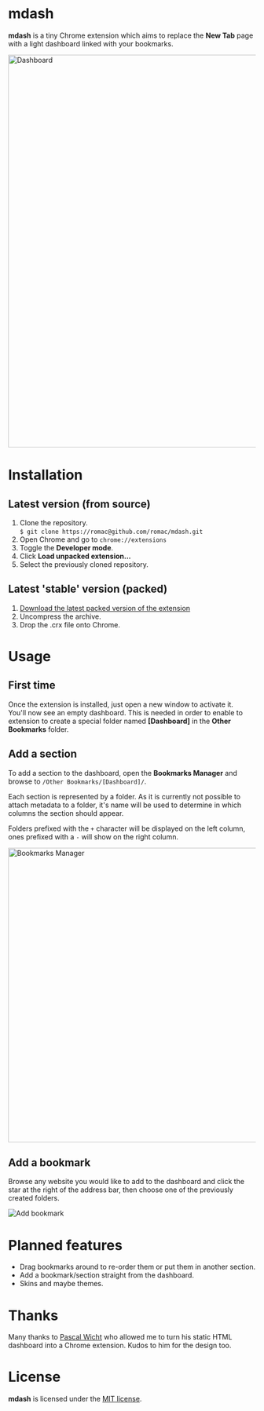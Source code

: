 # mdash

**mdash** is a tiny Chrome extension which aims to replace the **New Tab** page with a light dashboard linked with your bookmarks.  

<img src="http://f.cl.ly/items/262G2o2h2b1t011M2v1A/dashboard.png" alt="Dashboard" width="800" />

# Installation

## Latest version (from source)

1. Clone the repository.  
   `$ git clone https://romac@github.com/romac/mdash.git`
2. Open Chrome and go to `chrome://extensions`  
3. Toggle the **Developer mode**.  
4. Click **Load unpacked extension...**  
5. Select the previously cloned repository.  

## Latest 'stable' version (packed)

1. [Download the latest packed version of the extension](https://github.com/romac/mdash/downloads)  
2. Uncompress the archive.  
3. Drop the .crx file onto Chrome.  

# Usage

## First time

Once the extension is installed, just open a new window to activate it.  
You'll now see an empty dashboard. This is needed in order to enable to extension to create a special folder named **[Dashboard]** in the **Other Bookmarks** folder.  

## Add a section

To add a section to the dashboard, open the **Bookmarks Manager** and browse to `/Other Bookmarks/[Dashboard]/`.

Each section is represented by a folder. As it is currently not possible to attach metadata to a folder, it's name will be used to determine in which columns the section should appear.  

Folders prefixed with the `+` character will be displayed on the left column, ones prefixed with a `-` will show on the right column.  

<img src="http://f.cl.ly/items/0y2g1e2v2p0Y150z0x1l/bookmarks.png" alt="Bookmarks Manager" width="600" />

## Add a bookmark

Browse any website you would like to add to the dashboard and click the star at the right of the address bar, then choose one of the previously created folders.  

<img src="http://f.cl.ly/items/3U2e2c0T421A2X1P1T43/star.png" alt="Add bookmark" />

# Planned features

- Drag bookmarks around to re-order them or put them in another section.
- Add a bookmark/section straight from the dashboard.
- Skins and maybe themes.

# Thanks

Many thanks to [Pascal Wicht](http://twitter.com/pascal_enigma) who allowed me to turn his static HTML dashboard into a Chrome extension. Kudos to him for the design too.

# License

**mdash** is licensed under the [MIT license](http://www.opensource.org/licenses/mit-license.php).
